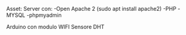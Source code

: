 Asset:
Server con:
    -Open Apache 2 (sudo apt install apache2)
    -PHP
    -MYSQL
    -phpmyadmin
    
Arduino con modulo WIFI
Sensore DHT
  
